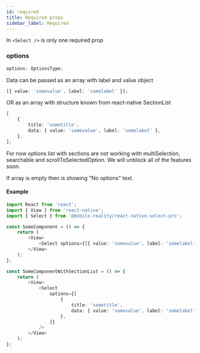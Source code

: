 ```yaml
---
id: required
title: Required props
sidebar_label: Required
---
```


In `<Select />` is only one required prop

### options

```typescript jsx
options: OptionsType;
```

Data can be passed as an array with label and value object

```typescript jsx
[{ value: 'somevalue', label: 'somelabel' }];
```

OR as an array with structure known from react-native SectionList

```typescript jsx
[
    {
        title: 'sometitle',
        data: { value: 'somevalue', label: 'somelabel' },
    },
];
```

For now options list with sections are not working with multiSelection, searchable and scrollToSelectedOption. We will unblock all of the features soon.

If array is empty then is showing "No options" text.

#### Example

```typescript jsx
import React from 'react';
import { View } from 'react-native';
import { Select } from '@mobile-reality/react-native-select-pro';

const SomeComponent = () => {
    return (
        <View>
            <Select options={[{ value: 'somevalue', label: 'somelabel' }]} />
        </View>
    );
};

const SomeComponentWithSectionList = () => {
    return (
        <View>
            <Select
                options={[
                    {
                        title: 'sometitle',
                        data: { value: 'somevalue', label: 'somelabel' },
                    },
                ]}
            />
        </View>
    );
};
```
